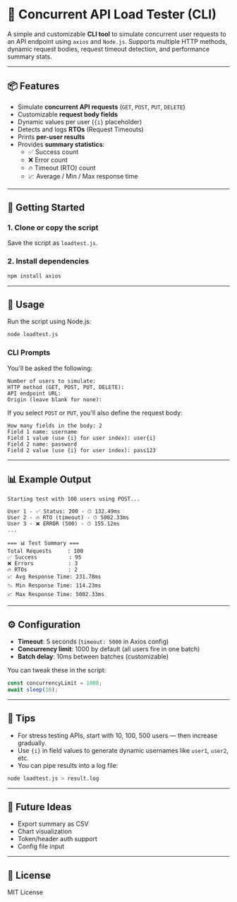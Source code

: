 
# 🧪 Concurrent API Load Tester (CLI)

A simple and customizable **CLI tool** to simulate concurrent user requests to an API endpoint using `axios` and `Node.js`. Supports multiple HTTP methods, dynamic request bodies, request timeout detection, and performance summary stats.

---

## 📦 Features

- Simulate **concurrent API requests** (`GET`, `POST`, `PUT`, `DELETE`)
- Customizable **request body fields**
- Dynamic values per user (`{i}` placeholder)
- Detects and logs **RTOs** (Request Timeouts)
- Prints **per-user results**
- Provides **summary statistics**:
  - ✅ Success count
  - ❌ Error count
  - 🔥 Timeout (RTO) count
  - 📈 Average / Min / Max response time

---

## 🚀 Getting Started

### 1. Clone or copy the script

Save the script as `loadtest.js`.

### 2. Install dependencies

```bash
npm install axios
````

---

## 🧪 Usage

Run the script using Node.js:

```bash
node loadtest.js
```

### CLI Prompts

You'll be asked the following:

```
Number of users to simulate:
HTTP method (GET, POST, PUT, DELETE):
API endpoint URL:
Origin (leave blank for none):
```

If you select `POST` or `PUT`, you'll also define the request body:

```
How many fields in the body: 2
Field 1 name: username
Field 1 value (use {i} for user index): user{i}
Field 2 name: password
Field 2 value (use {i} for user index): pass123
```

---

## 📊 Example Output

```
Starting test with 100 users using POST...

User 1 - ✅ Status: 200 - ⏱ 132.49ms
User 2 - 🔥 RTO (timeout) - ⏱ 5002.33ms
User 3 - ❌ ERROR (500) - ⏱ 155.12ms
...

=== 📊 Test Summary ===
Total Requests     : 100
✅ Success          : 95
❌ Errors           : 3
🔥 RTOs             : 2
📈 Avg Response Time: 231.78ms
📉 Min Response Time: 114.23ms
📈 Max Response Time: 5002.33ms
```

---

## ⚙️ Configuration

* **Timeout**: 5 seconds (`timeout: 5000` in Axios config)
* **Concurrency limit**: 1000 by default (all users fire in one batch)
* **Batch delay**: 10ms between batches (customizable)

You can tweak these in the script:

```js
const concurrencyLimit = 1000;
await sleep(10);
```

---

## 📌 Tips

* For stress testing APIs, start with 10, 100, 500 users — then increase gradually.
* Use `{i}` in field values to generate dynamic usernames like `user1`, `user2`, etc.
* You can pipe results into a log file:

```bash
node loadtest.js > result.log
```

---

## 🧠 Future Ideas

* Export summary as CSV
* Chart visualization
* Token/header auth support
* Config file input

---

## 📄 License

MIT License

```
